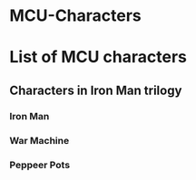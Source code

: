 # MCU-Characters
<DOCTYPE html>
<html>
    <head>
        <meta charset="utf-8">
      <link rel="stylesheet" href="style.css">
        <title>List of MCU characters</title>
    </head>
    <body>

<h1>List of MCU characters</h1>
<h2>Characters in Iron Man trilogy</h1>
<h3>Iron Man</h3>
<h3>War Machine</h3>
<h3>Peppeer Pots</h3>

   </body>
</html>
